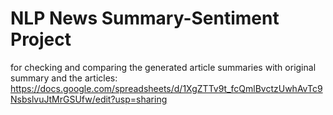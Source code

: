 # NLP News Summary-Sentiment Project



for checking and comparing the generated article summaries with original summary and the articles: https://docs.google.com/spreadsheets/d/1XgZTTv9t_fcQmlBvctzUwhAvTc9NsbslvuJtMrGSUfw/edit?usp=sharing

